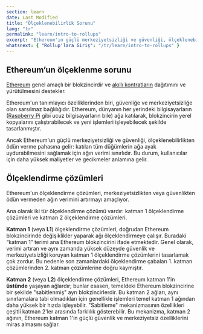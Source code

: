 ```yaml
---
section: learn
date: Last Modified
title: "Ölçeklenebilirlik Sorunu"
lang: "tr"
permalink: "learn/intro-to-rollups"
excerpt: "Ethereum'ın güçlü merkeziyetsizliği ve güvenliği, ölçeklenebilirliğini feda etmesiyle sağlanır: Katılan tüm düğümlerin ağa ayak uydurabilmesini sağlamak için ağın işlem kapasitesi sınırlıdır. Bu sınır sonuçta kullanıcılar için daha yüksek maliyetlere ve gecikmelere neden olur."
whatsnext: { "Rollup'lara Giriş": "/tr/learn/intro-to-rollups" }
---
```


## Ethereum’un ölçeklenme sorunu

[Ethereum](https://ethereum.org/en/developers/docs/intro-to-ethereum/#what-is-ethereum) genel amaçlı bir blokzincirdir ve [akıllı kontratların](https://ethereum.org/en/developers/docs/intro-to-ethereum/#what-are-smart-contracts) dağıtımını ve yürütülmesini destekler.

Ethereum'un tanımlayıcı özelliklerinden biri, güvenliğe ve merkeziyetsizliğe olan sarsılmaz bağlılığıdır. Ethereum, dünyanın her yerindeki bilgisayarların ([Raspberry Pi](https://ethereum-on-arm-documentation.readthedocs.io/) gibi ucuz bilgisayarların bile) ağa katılarak, blokzincirin yerel kopyalarını çalıştırabilecek ve yeni işlemleri işleyebilecek şekilde tasarlanmıştır.

Ancak Ethereum'un güçlü merkeziyetsizliği ve güvenliği, ölçeklenebilirlikten ödün verme pahasına gelir: katılan tüm düğümlerin ağa ayak uydurabilmesini sağlamak için ağın verimi sınırlıdır. Bu durum, kullanıcılar için daha yüksek maliyetler ve gecikmeler anlamına gelir.

## Ölçeklendirme çözümleri

Ethereum'un ölçeklendirme çözümleri, merkeziyetsizlikten veya güvenlikten ödün vermeden ağın verimini artırmayı amaçlıyor.

Ana olarak iki tür ölçeklendirme çözümü vardır: katman 1 ölçeklendirme çözümleri ve katman 2 ölçeklendirme çözümleri.

**Katman 1** (veya **L1**) ölçeklendirme çözümleri, doğrudan Ethereum blokzincirinde değişiklikler yaparak ağı ölçeklendirmeye çalışır. Buradaki “katman 1” terimi ana Ethereum blokzincirini ifade etmektedir. Genel olarak, verimi artıran ve aynı zamanda yüksek düzeyde güvenlik ve merkeziyetsizliği koruyan katman 1 ölçeklendirme çözümlerini tasarlamak çok zordur. Bu nedenle son zamanlardaki ölçeklendirme çabaları 1. katman çözümlerinden 2. katman çözümlerine doğru kaymıştır.

**Katman 2** (veya **L2**) ölçeklendirme çözümleri, Ethereum katman 1'in **üstünde** yaşayan ağlardır; bunlar esasen, temeldeki Ethereum blokzincirine bir şekilde "sabitlenmiş" ayrı blokzincirlerdir. Bu katman 2 ağları, aynı sınırlamalara tabi olmadıkları için genellikle işlemleri temel katman 1 ağından daha yüksek bir hızda işleyebilir. "Sabitleme" mekanizmasının özellikleri çeşitli katman 2'ler arasında farklılık gösterebilir. Bu mekanizma, katman 2 ağının, Ethereum katman 1'in güçlü güvenlik ve merkeziyetsiz özelliklerini miras almasını sağlar.
